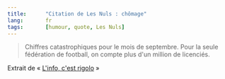 ```yaml
---
title:      "Citation de Les Nuls : chômage"
lang:       fr
tags:       [humour, quote, Les Nuls]
---
```


> Chiffres catastrophiques pour le mois de septembre. Pour la seule fédération de football, on compte plus d'un million de licenciés.

Extrait de « [L'info, c'est rigolo](http://www.amazon.fr/exec/obidos/ASIN/2020200090/phpheaven-21) »
